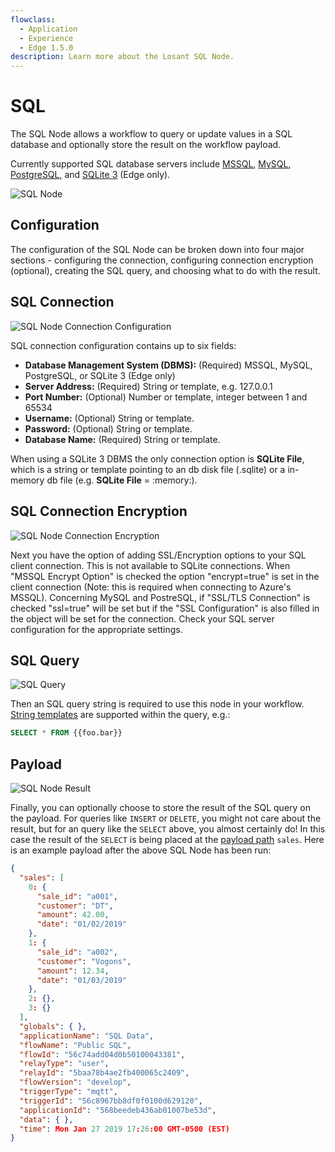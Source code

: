 ```yaml
---
flowclass:
  - Application
  - Experience
  - Edge 1.5.0
description: Learn more about the Losant SQL Node.
---
```


# SQL

The SQL Node allows a workflow to query or update values in a SQL database and optionally store the result on the workflow payload.

Currently supported SQL database servers include [MSSQL](https://www.microsoft.com/en-us/sql-server/sql-server-2017?&OCID=AID739534_SEM_ewAKKSLf), [MySQL](https://www.mysql.com/), [PostgreSQL](https://www.postgresql.org/), and [SQLite 3](https://www.sqlite.org/) (Edge only).

![SQL Node](/images/workflows/data/SQL-node.png "SQL Node")

## Configuration

The configuration of the SQL Node can be broken down into four major sections - configuring the connection, configuring connection encryption (optional), creating the SQL query, and choosing what to do with the result.

## SQL Connection

![SQL Node Connection Configuration](/images/workflows/data/SQL-node-connection.png "SQL Node Connection Configuration")

SQL connection configuration contains up to six fields:

* **Database Management System (DBMS):** (Required) MSSQL, MySQL, PostgreSQL, or SQLite 3 (Edge only)
* **Server Address:** (Required) String or template, e.g. 127.0.0.1
* **Port Number:** (Optional) Number or template, integer between 1 and 65534
* **Username:** (Optional) String or template.
* **Password:** (Optional) String or template.
* **Database Name:** (Required) String or template.

When using a SQLite 3 DBMS the only connection option is **SQLite File**, which is a string or template pointing to an db disk file (.sqlite) or a in-memory db file (e.g. **SQLite File** = :memory:).

## SQL Connection Encryption

![SQL Node Connection Encryption](/images/workflows/data/SQL-node-encryption.png "SQL Node Connection Encryption")

Next you have the option of adding SSL/Encryption options to your SQL client connection. This is not available to SQLite connections. When "MSSQL Encrypt Option" is checked the option "encrypt=true" is set in the client connection (Note: this is required when connecting to Azure's MSSQL). Concerning MySQL and PostreSQL, if "SSL/TLS Connection" is checked "ssl=true" will be set but if the "SSL Configuration" is also filled in the object will be set for the connection. Check your SQL server configuration for the appropriate settings.

## SQL Query

![SQL Query](/images/workflows/data/SQL-node-query.png "SQL Query")

Then an SQL query string is required to use this node in your workflow. [String templates](/workflows/accessing-payload-data/#string-templates) are supported within the query, e.g.:

```sql
SELECT * FROM {{foo.bar}}
```

## Payload

![SQL Node Result](/images/workflows/data/SQL-node-result.png "SQL Node Result")

Finally, you can optionally choose to store the result of the SQL query on the payload. For queries like `INSERT` or `DELETE`, you might not care about the result, but for an query like the `SELECT` above, you almost certainly do! In this case the result of the `SELECT` is being placed at the [payload path](/workflows/accessing-payload-data/#payload-paths) `sales`. Here is an example payload after the above SQL Node has been run:

```json
{
  "sales": [
    0: {
      "sale_id": "a001",
      "customer": "DT",
      "amount": 42.00,
      "date": "01/02/2019"
    },
    1: {
      "sale_id": "a002",
      "customer": "Vogons",
      "amount": 12.34,
      "date": "01/03/2019"
    },
    2: {},
    3: {}
  ],
  "globals": { },
  "applicationName": "SQL Data",
  "flowName": "Public SQL",
  "flowId": "56c74add04d0b50100043381",
  "relayType": "user",
  "relayId": "5baa78b4ae2fb400065c2409",
  "flowVersion": "develop",
  "triggerType": "mqtt",
  "triggerId": "56c8967bb8df0f0100d629120",
  "applicationId": "568beedeb436ab01007be53d",
  "data": { },
  "time": Mon Jan 27 2019 17:26:00 GMT-0500 (EST)
}
```
